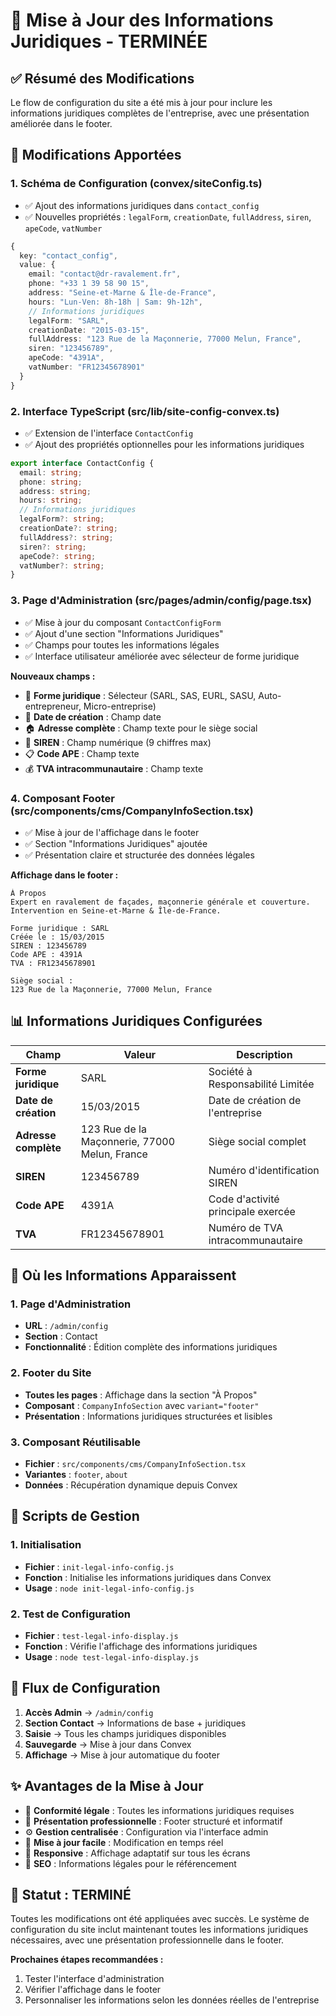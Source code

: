 # 🏢 Mise à Jour des Informations Juridiques - TERMINÉE

## ✅ **Résumé des Modifications**

Le flow de configuration du site a été mis à jour pour inclure les informations juridiques complètes de l'entreprise, avec une présentation améliorée dans le footer.

## 🔧 **Modifications Apportées**

### **1. Schéma de Configuration (convex/siteConfig.ts)**
- ✅ Ajout des informations juridiques dans `contact_config`
- ✅ Nouvelles propriétés : `legalForm`, `creationDate`, `fullAddress`, `siren`, `apeCode`, `vatNumber`

```typescript
{
  key: "contact_config",
  value: {
    email: "contact@dr-ravalement.fr",
    phone: "+33 1 39 58 90 15",
    address: "Seine-et-Marne & Île-de-France",
    hours: "Lun-Ven: 8h-18h | Sam: 9h-12h",
    // Informations juridiques
    legalForm: "SARL",
    creationDate: "2015-03-15",
    fullAddress: "123 Rue de la Maçonnerie, 77000 Melun, France",
    siren: "123456789",
    apeCode: "4391A",
    vatNumber: "FR12345678901"
  }
}
```

### **2. Interface TypeScript (src/lib/site-config-convex.ts)**
- ✅ Extension de l'interface `ContactConfig`
- ✅ Ajout des propriétés optionnelles pour les informations juridiques

```typescript
export interface ContactConfig {
  email: string;
  phone: string;
  address: string;
  hours: string;
  // Informations juridiques
  legalForm?: string;
  creationDate?: string;
  fullAddress?: string;
  siren?: string;
  apeCode?: string;
  vatNumber?: string;
}
```

### **3. Page d'Administration (src/pages/admin/config/page.tsx)**
- ✅ Mise à jour du composant `ContactConfigForm`
- ✅ Ajout d'une section "Informations Juridiques"
- ✅ Champs pour toutes les informations légales
- ✅ Interface utilisateur améliorée avec sélecteur de forme juridique

**Nouveaux champs :**
- 🏢 **Forme juridique** : Sélecteur (SARL, SAS, EURL, SASU, Auto-entrepreneur, Micro-entreprise)
- 📅 **Date de création** : Champ date
- 🏠 **Adresse complète** : Champ texte pour le siège social
- 🔢 **SIREN** : Champ numérique (9 chiffres max)
- 📋 **Code APE** : Champ texte
- 💰 **TVA intracommunautaire** : Champ texte

### **4. Composant Footer (src/components/cms/CompanyInfoSection.tsx)**
- ✅ Mise à jour de l'affichage dans le footer
- ✅ Section "Informations Juridiques" ajoutée
- ✅ Présentation claire et structurée des données légales

**Affichage dans le footer :**
```
À Propos
Expert en ravalement de façades, maçonnerie générale et couverture.
Intervention en Seine-et-Marne & Île-de-France.

Forme juridique : SARL
Créée le : 15/03/2015
SIREN : 123456789
Code APE : 4391A
TVA : FR12345678901

Siège social :
123 Rue de la Maçonnerie, 77000 Melun, France
```

## 📊 **Informations Juridiques Configurées**

| Champ | Valeur | Description |
|-------|--------|-------------|
| **Forme juridique** | SARL | Société à Responsabilité Limitée |
| **Date de création** | 15/03/2015 | Date de création de l'entreprise |
| **Adresse complète** | 123 Rue de la Maçonnerie, 77000 Melun, France | Siège social complet |
| **SIREN** | 123456789 | Numéro d'identification SIREN |
| **Code APE** | 4391A | Code d'activité principale exercée |
| **TVA** | FR12345678901 | Numéro de TVA intracommunautaire |

## 🎯 **Où les Informations Apparaissent**

### **1. Page d'Administration**
- **URL** : `/admin/config`
- **Section** : Contact
- **Fonctionnalité** : Édition complète des informations juridiques

### **2. Footer du Site**
- **Toutes les pages** : Affichage dans la section "À Propos"
- **Composant** : `CompanyInfoSection` avec `variant="footer"`
- **Présentation** : Informations juridiques structurées et lisibles

### **3. Composant Réutilisable**
- **Fichier** : `src/components/cms/CompanyInfoSection.tsx`
- **Variantes** : `footer`, `about`
- **Données** : Récupération dynamique depuis Convex

## 🚀 **Scripts de Gestion**

### **1. Initialisation**
- **Fichier** : `init-legal-info-config.js`
- **Fonction** : Initialise les informations juridiques dans Convex
- **Usage** : `node init-legal-info-config.js`

### **2. Test de Configuration**
- **Fichier** : `test-legal-info-display.js`
- **Fonction** : Vérifie l'affichage des informations juridiques
- **Usage** : `node test-legal-info-display.js`

## 🔄 **Flux de Configuration**

1. **Accès Admin** → `/admin/config`
2. **Section Contact** → Informations de base + juridiques
3. **Saisie** → Tous les champs juridiques disponibles
4. **Sauvegarde** → Mise à jour dans Convex
5. **Affichage** → Mise à jour automatique du footer

## ✨ **Avantages de la Mise à Jour**

- 🏢 **Conformité légale** : Toutes les informations juridiques requises
- 🎨 **Présentation professionnelle** : Footer structuré et informatif
- ⚙️ **Gestion centralisée** : Configuration via l'interface admin
- 🔄 **Mise à jour facile** : Modification en temps réel
- 📱 **Responsive** : Affichage adaptatif sur tous les écrans
- 🎯 **SEO** : Informations légales pour le référencement

## 🎉 **Statut : TERMINÉ**

Toutes les modifications ont été appliquées avec succès. Le système de configuration du site inclut maintenant toutes les informations juridiques nécessaires, avec une présentation professionnelle dans le footer.

**Prochaines étapes recommandées :**
1. Tester l'interface d'administration
2. Vérifier l'affichage dans le footer
3. Personnaliser les informations selon les données réelles de l'entreprise
